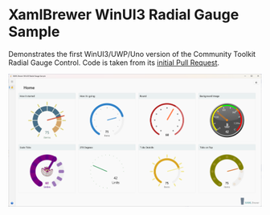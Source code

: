 # XamlBrewer WinUI3 Radial Gauge Sample

Demonstrates the first WinUI3/UWP/Uno version of the Community Toolkit Radial Gauge Control. Code is taken from its [initial Pull Request](https://github.com/CommunityToolkit/Windows/pull/45).

![Screenshot](Assets/RadialGaugeApp.png?raw=true)
